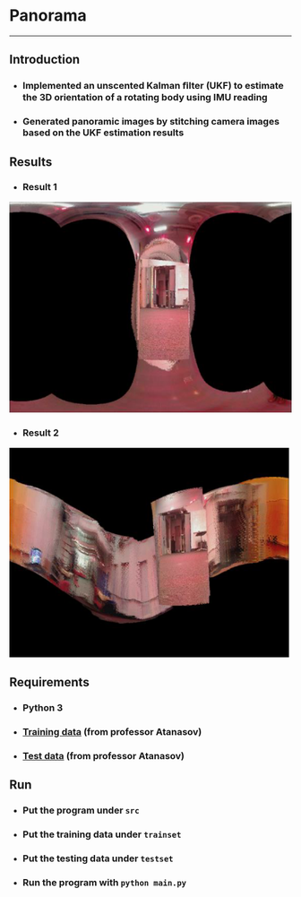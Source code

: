 # **Panorama**
- - -
## **Introduction**
* ### Implemented an unscented Kalman ﬁlter (UKF) to estimate the 3D orientation of a rotating body using IMU reading
* ### Generated panoramic images by stitching camera images based on the UKF estimation results

## **Results**
* ### Result 1
![Alt text](img/result1.png)
* ### Result 2
<img src="img/result2.png" width="500">
<!--![Alt text](img/result2.png) -->

## **Requirements**
* ### Python 3 
* ### [Training data](https://drive.google.com/open?id=0B241vEW29598UjlWOUFwaTNnRlE) (from professor Atanasov)
* ### [Test data](https://drive.google.com/open?id=0B241vEW29598Z09xeE5xUExLN2s) (from professor Atanasov)

## **Run**
* ### Put the program under ```src```
* ### Put the training data under ```trainset```
* ### Put the testing data under ```testset```
* ### Run the program with ```python main.py```
